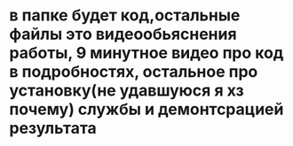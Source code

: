 # в папке будет код,остальные файлы это видеообьяснения работы, 9 минутное видео про код в подробностях, остальное про установку(не удавшуюся я хз почему) службы и демонтсрацией результата
